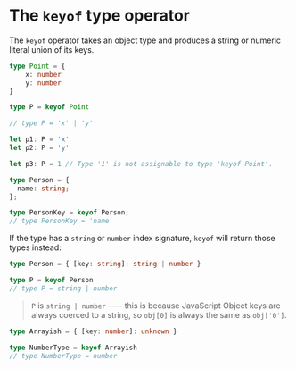 # The `keyof` type operator

The `keyof` operator takes an object type and produces a string or numeric literal union of its keys.

```ts
type Point = {
	x: number
	y: number
}

type P = keyof Point

// type P = 'x' | 'y'

let p1: P = 'x'
let p2: P = 'y'

let p3: P = 1 // Type '1' is not assignable to type 'keyof Point'.
```

```ts
type Person = {
  name: string;
};

type PersonKey = keyof Person;
// type PersonKey = 'name'
```

If the type has a `string` or `number` index signature, `keyof` will return those types instead:

```ts
type Person = { [key: string]: string | number }

type P = keyof Person
// type P = string | number
```

> `P` is `string | number` ---- this is because JavaScript Object keys are always coerced to a string, so `obj[0]` is always the same as `obj['0']`.

```ts
type Arrayish = { [key: number]: unknown }

type NumberType = keyof Arrayish
// type NumberType = number
```
